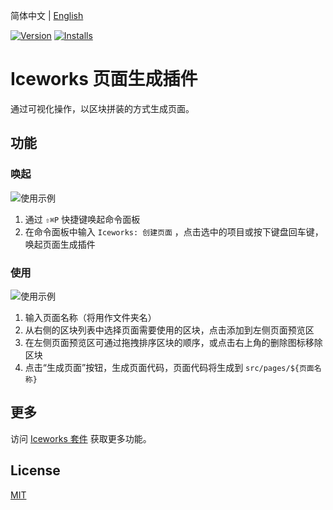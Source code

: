 简体中文 | [English](./README.en.md)

[![Version](https://vsmarketplacebadge.apphb.com/version/iceworks-team.iceworks-page-builder.svg)](https://marketplace.visualstudio.com/items?itemName=iceworks-team.iceworks-page-builder)
[![Installs](https://vsmarketplacebadge.apphb.com/installs-short/iceworks-team.iceworks-page-builder.svg)](https://marketplace.visualstudio.com/items?itemName=iceworks-team.iceworks-page-builder)

# Iceworks 页面生成插件

通过可视化操作，以区块拼装的方式生成页面。

## 功能

### 唤起

![使用示例](https://user-images.githubusercontent.com/56879942/87401390-a63a1700-c5ec-11ea-91a6-f7d81ac5fd77.gif)

1. 通过 `⇧⌘P` 快捷键唤起命令面板
2. 在命令面板中输入 `Iceworks: 创建页面` ，点击选中的项目或按下键盘回车键，唤起页面生成插件

### 使用

![使用示例](https://user-images.githubusercontent.com/56879942/87402315-f49be580-c5ed-11ea-87a8-4143a461124f.gif)

1. 输入页面名称（将用作文件夹名）
2. 从右侧的区块列表中选择页面需要使用的区块，点击添加到左侧页面预览区
3. 在左侧页面预览区可通过拖拽排序区块的顺序，或点击右上角的删除图标移除区块
3. 点击“生成页面”按钮，生成页面代码，页面代码将生成到 `src/pages/${页面名称}`

## 更多

访问  [Iceworks 套件](https://marketplace.visualstudio.com/items?itemName=iceworks-team.iceworks) 获取更多功能。

## License

[MIT](https://github.com/ice-lab/iceworks/blob/master/LICENSE)
